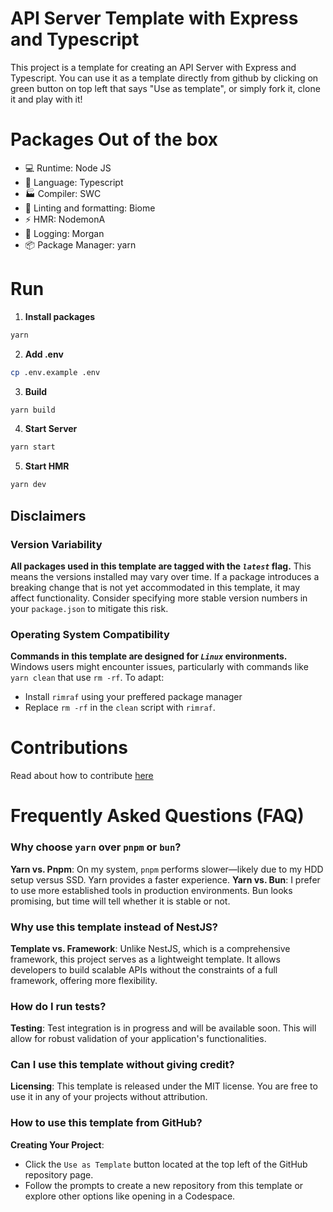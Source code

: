 # API Server Template with Express and Typescript

This project is a template for creating an API Server with Express and Typescript. You can use it as a template directly from github by clicking on green button on top left that says "Use as template", or simply fork it, clone it and play with it!

# Packages Out of the box
- 💻 Runtime: Node JS
- 💬 Language: Typescript 
- 🏭 Compiler: SWC
- 🧹 Linting and formatting: Biome
- ⚡ HMR: NodemonA
- 📝 Logging: Morgan
- 📦 Package Manager: yarn

# Run

1. **Install packages**
```bash
yarn
```

2. **Add .env**

```bash
cp .env.example .env
```

3. **Build**
```bash
yarn build
```

4. **Start Server**
```bash
yarn start
```

5. **Start HMR**

```bash
yarn dev
```


## Disclaimers

### Version Variability

**All packages used in this template are tagged with the *`latest`* flag.** This means the versions installed may vary over time. If a package introduces a breaking change that is not yet accommodated in this template, it may affect functionality. Consider specifying more stable version numbers in your `package.json` to mitigate this risk.

### Operating System Compatibility
**Commands in this template are designed for *`Linux`* environments.** Windows users might encounter issues, particularly with commands like `yarn clean` that use `rm -rf`. To adapt:
- Install `rimraf` using your preffered package manager
- Replace `rm -rf` in the `clean` script with `rimraf`.


# Contributions
Read about how to contribute [here](https://github.com/suparthghimire/Express-API-Typescript-Template/blob/main/CONTRIBUTING.md)

# Frequently Asked Questions (FAQ)

### Why choose `yarn` over `pnpm` or `bun`?
**Yarn vs. Pnpm**: On my system, `pnpm` performs slower—likely due to my HDD setup versus SSD. Yarn provides a faster experience.
**Yarn vs. Bun**: I prefer to use more established tools in production environments. Bun looks promising, but time will tell whether it is stable or not.

### Why use this template instead of NestJS?
**Template vs. Framework**: Unlike NestJS, which is a comprehensive framework, this project serves as a lightweight template. It allows developers to build scalable APIs without the constraints of a full framework, offering more flexibility.

### How do I run tests?
**Testing**: Test integration is in progress and will be available soon. This will allow for robust validation of your application's functionalities.

### Can I use this template without giving credit?
**Licensing**: This template is released under the MIT license. You are free to use it in any of your projects without attribution.

### How to use this template from GitHub?
**Creating Your Project**:
- Click the `Use as Template` button located at the top left of the GitHub repository page.
- Follow the prompts to create a new repository from this template or explore other options like opening in a Codespace.


